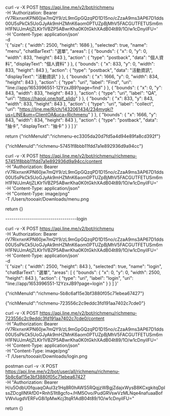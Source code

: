 curl -v -X POST https://api.line.me/v2/bot/richmenu \
-H 'Authorization: Bearer rV7RixnxnKPN60jw7mQY9/zL9mGpGQzqPD1D15no/cZzaA9ms3AP67D1dds00U5sPkCk5UoGJyAk9mHZMnK6aom0PTUZpBjMhV5FACGUTFETUSm6mH1FNUJmAtjZLKlr1VBZP5ABwrKha0K0tGkhXAdB04t89/1O/w1cDnyilFU=' \
-H 'Content-Type: application/json' \
-d \
'{
    "size": {
      "width": 2500,
      "height": 1686
    },
    "selected": true,
    "name": "menu",
    "chatBarText": "選單",
    "areas": [
      {
        "bounds": {
          "x": 0,
          "y": 0,
          "width": 833,
          "height": 843
        },
        "action": {
          "type": "postback",
          "data": "個人資料",
          "displayText": "個人資料"
        }
      },
      {
        "bounds": {
          "x": 833,
          "y": 0,
          "width": 833,
          "height": 843
        },
        "action": {
          "type": "postback",
          "data": "活動資訊",
          "displayText": "活動資訊"
        }
      },
      {
        "bounds": {
          "x": 1666,
          "y": 0,
          "width": 834,
          "height": 843
        },
        "action": {
          "type": "uri",
          "label": "Find",
          "uri": "line://app/1653996551-12YzxJB9?page=find"
        }
      },
      {
        "bounds": {
          "x": 0,
          "y": 843,
          "width": 833,
          "height": 843
        },
        "action": {
          "type": "uri",
          "label": "QA",
          "uri": "https://haoqi.one/tgif_slido"
        }
      },
      {
        "bounds": {
          "x": 833,
          "y": 843,
          "width": 833,
          "height": 843
        },
        "action": {
          "type": "uri",
          "label": "collect",
          "uri": "https://line.me/R/ch/1432061434/234mvgki?us=LINE&um=ClientOA&uca=Richmenu"
        }
      },
      {
        "bounds": {
          "x": 1666,
          "y": 843,
          "width": 834,
          "height": 843
        },
        "action": {
          "type": "postback",
          "data": "抽卡",
          "displayText": "抽卡"
        }
      }
   ]
}'

return {"richMenuId":"richmenu-ec3305da20d7fd5a4d94e89fa8cd392f"}

{"richMenuId":"richmenu-57451f8bbb11fdd7a1e892936d9a94cc"}

curl -v -X POST https://api.line.me/v2/bot/richmenu/richmenu-57451f8bbb11fdd7a1e892936d9a94cc/content \
-H "Authorization: Bearer rV7RixnxnKPN60jw7mQY9/zL9mGpGQzqPD1D15no/cZzaA9ms3AP67D1dds00U5sPkCk5UoGJyAk9mHZMnK6aom0PTUZpBjMhV5FACGUTFETUSm6mH1FNUJmAtjZLKlr1VBZP5ABwrKha0K0tGkhXAdB04t89/1O/w1cDnyilFU=' \
-H 'Content-Type: application/json" \
-H "Content-Type: image/png" \
-T /Users/toooair/Downloads/menu.png

return {}

-----------------------------------login

curl -v -X POST https://api.line.me/v2/bot/richmenu \
-H 'Authorization: Bearer rV7RixnxnKPN60jw7mQY9/zL9mGpGQzqPD1D15no/cZzaA9ms3AP67D1dds00U5sPkCk5UoGJyAk9mHZMnK6aom0PTUZpBjMhV5FACGUTFETUSm6mH1FNUJmAtjZLKlr1VBZP5ABwrKha0K0tGkhXAdB04t89/1O/w1cDnyilFU=' \
-H 'Content-Type: application/json' \
-d \
'{
    "size": {
      "width": 2500,
      "height": 843
    },
    "selected": true,
    "name": "login",
    "chatBarText": "選單",
    "areas": [
      {
        "bounds": {
          "x": 0,
          "y": 0,
          "width": 2500,
          "height": 843
        },
        "action": {
          "type": "uri",
          "label": "login",
          "uri": "line://app/1653996551-12YzxJB9?page=login"
        }
      }
   ]
}'

{"richMenuId":"richmenu-5b8c6af15e3bf3880f05c71ebea67427"}

{"richMenuId":"richmenu-723556c2c9eddc3fd191aa7402c7cde0"}

curl -v -X POST https://api.line.me/v2/bot/richmenu/richmenu-723556c2c9eddc3fd191aa7402c7cde0/content \
-H "Authorization: Bearer rV7RixnxnKPN60jw7mQY9/zL9mGpGQzqPD1D15no/cZzaA9ms3AP67D1dds00U5sPkCk5UoGJyAk9mHZMnK6aom0PTUZpBjMhV5FACGUTFETUSm6mH1FNUJmAtjZLKlr1VBZP5ABwrKha0K0tGkhXAdB04t89/1O/w1cDnyilFU=' \
-H 'Content-Type: application/json" \
-H "Content-Type: image/png" \
-T /Users/toooair/Downloads/login.png

postman
curl -v -X POST https://api.line.me/v2/bot/user/all/richmenu/richmenu-5b8c6af15e3bf3880f05c71ebea67427 \
-H "Authorization: Bearer H/u5OdbU0fquaqOAuI3z1Hq8R0hAWS5RQqjzWBgjZdajxWysB8KCxgkitqDplssZDcgIINfAfD0+RnhS1It8gcfo+/HM5Ovo/PudGRVswVzMLNqe4nafuaaBofVWvIugdVERFvG8i1pMwKcj3tqR1AdB04t89/1O/w1cDnyilFU="

return {}
